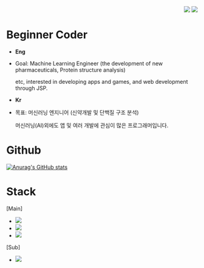 <div align=right>
     <a href="https://hits.seeyoufarm.com"><img src="https://hits.seeyoufarm.com/api/count/incr/badge.svg?url=https%3A%2F%2Fgithub.com%2FDaeSeokSong&count_bg=%2379C83D&title_bg=%23555555&icon=&icon_color=%23E7E7E7&title=hits&edge_flat=false"/></a>
     <img src="https://img.shields.io/github/followers/DaeSeokSong?style=social">
</div>

# Beginner Coder
- <strong>Eng</strong>
- <p>Goal: Machine Learning Engineer (the development of new pharmaceuticals, Protein structure analysis)</p><p>etc, interested in developing apps and games, and web development through JSP.</p>

- <strong>Kr</strong>
- <p>목표: 머신러닝 엔지니어 (신약개발 및 단백질 구조 분석)</p><p>머신러닝(AI)외에도 앱 및 여러 개발에 관심이 많은 프로그래머입니다.</p>

# Github
[![Anurag's GitHub stats](https://github-readme-stats.vercel.app/api?username=DaeSeokSong&show_icons=true&theme=great-gatsby)](https://github.com/anuraghazra/github-readme-stats)

# Stack
[Main]
- [<img src="https://img.shields.io/badge/Python-#3776AB?style=for-the-badge&logo=Python&logoColor=white">](https://www.python.org/)
- [<img src="http://img.shields.io/badge/-Java-b07219?style=flat">](https://www.java.com/)
- [<img src="http://img.shields.io/badge/-C/C++-f5a9bc?style=flat">](http://www.cplusplus.org/)

[Sub]
- [<img src="http://img.shields.io/badge/-Flutter-7fffd4?style=flat">](https://flutter.dev/)
